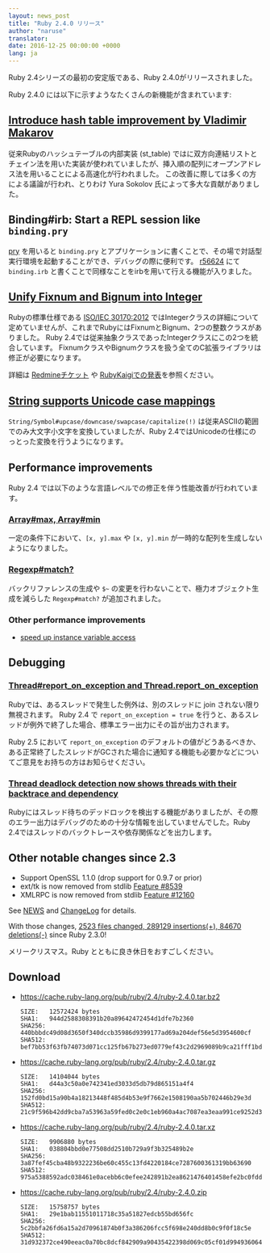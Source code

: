 ```yaml
---
layout: news_post
title: "Ruby 2.4.0 リリース"
author: "naruse"
translator:
date: 2016-12-25 00:00:00 +0000
lang: ja
---
```



Ruby 2.4シリーズの最初の安定版である、Ruby 2.4.0がリリースされました。

Ruby 2.4.0 には以下に示すようなたくさんの新機能が含まれています:

## [Introduce hash table improvement by Vladimir Makarov](https://bugs.ruby-lang.org/issues/12142)

従来Rubyのハッシュテーブルの内部実装 (st_table) ではに双方向連結リストとチェイン法を用いた実装が使われていましたが、挿入順の配列にオープンアドレス法を用いることによる高速化が行われました。
この改善に際しては多くの方による議論が行われ、とりわけ Yura Sokolov 氏によって多大な貢献がありました。

## Binding#irb: Start a REPL session like `binding.pry`

[pry](https://github.com/pry/pry) を用いると `binding.pry` とアプリケーションに書くことで、その場で対話型実行環境を起動することができ、デバッグの際に便利です。
[r56624](https://github.com/ruby/ruby/commit/493e48897421d176a8faf0f0820323d79ecdf94a) にて `binding.irb` と書くことで同様なことをirbを用いて行える機能が入りました。

## [Unify Fixnum and Bignum into Integer](https://bugs.ruby-lang.org/issues/12005)

Rubyの標準仕様である [ISO/IEC 30170:2012](http://www.iso.org/iso/iso_catalogue/catalogue_tc/catalogue_detail.htm?csnumber=59579) ではIntegerクラスの詳細について定めていませんが、これまでRubyにはFixnumとBignum、2つの整数クラスがありました。
Ruby 2.4では従来抽象クラスであったIntegerクラスにこの2つを統合しています。
FixnumクラスやBignumクラスを扱う全てのC拡張ライブラリは修正が必要になります。

詳細は [Redmineチケット](https://bugs.ruby-lang.org/issues/12005) や [RubyKaigiでの発表](http://www.a-k-r.org/pub/2016-09-08-rubykaigi-unified-integer.pdf)を参照ください。

## [String supports Unicode case mappings](https://bugs.ruby-lang.org/issues/10085)

`String/Symbol#upcase/downcase/swapcase/capitalize(!)` は従来ASCIIの範囲でのみ大文字小文字を変換していましたが、Ruby 2.4ではUnicodeの仕様にのっとった変換を行うようになります。

## Performance improvements

Ruby 2.4 では以下のような言語レベルでの修正を伴う性能改善が行われています。

### [Array#max, Array#min](https://bugs.ruby-lang.org/issues/12172)

一定の条件下において、`[x, y].max` や `[x, y].min` が一時的な配列を生成しないようになりました。

### [Regexp#match?](https://bugs.ruby-lang.org/issues/8110)

バックリファレンスの生成や `$~` の変更を行わないことで、極力オブジェクト生成を減らした `Regexp#match?` が追加されました。

### Other performance improvements

* [speed up instance variable access](https://bugs.ruby-lang.org/issues/12274)

## Debugging

### [Thread#report_on_exception and Thread.report_on_exception](https://bugs.ruby-lang.org/issues/6647)

Rubyでは、あるスレッドで発生した例外は、別のスレッドに join されない限り無視されます。
Ruby 2.4 で `report_on_exception = true` を行うと、あるスレッドが例外で終了した場合、標準エラー出力にその旨が出力されます。

Ruby 2.5 において `report_on_exception` のデフォルトの値がどうあるべきか、ある正常終了したスレッドがGCされた場合に通知する機能も必要かなどについてご意見をお持ちの方はお知らせください。

### [Thread deadlock detection now shows threads with their backtrace and dependency](https://bugs.ruby-lang.org/issues/8214)

Rubyにはスレッド待ちのデッドロックを検出する機能がありましたが、その際のエラー出力はデバッグのための十分な情報を出していませんでした。Ruby 2.4ではスレッドのバックトレースや依存関係などを出力します。

## Other notable changes since 2.3

* Support OpenSSL 1.1.0 (drop support for 0.9.7 or prior)
* ext/tk is now removed from stdlib [Feature #8539](https://bugs.ruby-lang.org/issues/8539)
* XMLRPC is now removed from stdlib [Feature #12160](https://bugs.ruby-lang.org/issues/12160)

See [NEWS](https://github.com/ruby/ruby/blob/v2_4_0/NEWS)
and [ChangeLog](https://github.com/ruby/ruby/blob/v2_4_0/doc/ChangeLog-2.4.0)
for details.

With those changes,
[2523 files changed, 289129 insertions(+), 84670 deletions(-)](https://github.com/ruby/ruby/compare/v2_3_0...v2_4_0)
since Ruby 2.3.0!

メリークリスマス。Ruby とともに良き休日をおすごしください。

## Download

* <https://cache.ruby-lang.org/pub/ruby/2.4/ruby-2.4.0.tar.bz2>

      SIZE:   12572424 bytes
      SHA1:   944d2588308391b20a89642472454d1dfe7b2360
      SHA256: 440bbbdc49d08d3650f340dccb35986d9399177ad69a204def56e5d3954600cf
      SHA512: bef7bb53f63fb74073d071cc125fb67b273ed0779ef43c2d2969089b9ca21fff1bd012281c5b748f7a3c24dd26e71730d7248c05a01cb23ab2089eb4d02115fe

* <https://cache.ruby-lang.org/pub/ruby/2.4/ruby-2.4.0.tar.gz>

      SIZE:   14104044 bytes
      SHA1:   d44a3c50a0e742341ed3033d5db79d865151a4f4
      SHA256: 152fd0bd15a90b4a18213448f485d4b53e9f7662e1508190aa5b702446b29e3d
      SHA512: 21c9f596b42dd9cba7a53963a59fed0c2e0c1eb960a4ac7087ea3eaa991ce9252d32639e1edcb75b1d709bc07c4820a6dc336ab427d0643c6e6498e0eacdbc8b

* <https://cache.ruby-lang.org/pub/ruby/2.4/ruby-2.4.0.tar.xz>

      SIZE:   9906880 bytes
      SHA1:   038804bbd0e77508dd2510b729a9f3b325489b2e
      SHA256: 3a87fef45cba48b9322236be60c455c13fd4220184ce7287600361319bb63690
      SHA512: 975a5388592adc038461e0acebb6c0efee242891b2ea8621476401458efe2bc0fdd317d3bf99beb745b0b3808410efdff33862da29c95c027f457943721e3ab6

* <https://cache.ruby-lang.org/pub/ruby/2.4/ruby-2.4.0.zip>

      SIZE:   15758757 bytes
      SHA1:   29e1bab11551011718c35a51827edcb55bd656fc
      SHA256: 5c2bbfa26fd6a15a2d70961874b0f3a386206fcc5f698e240dd8b0c9f0f18c5e
      SHA512: 31d932372ce490eeac0a70bc8dcf842909a90435422398d069c05cf01d994936064b8f4e60879e28a8655c1296eb8e180e348cb95e001ed6ca73cda0ff77de23
